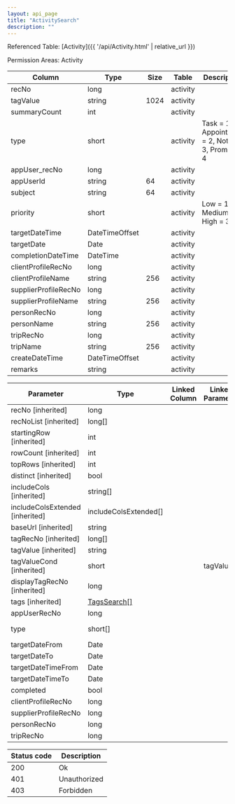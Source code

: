 ```yaml
---
layout: api_page
title: "ActivitySearch"
description: ""
---
```




Referenced Table: [Activity]({{ '/api/Activity.html' | relative_url }})

Permission Areas: Activity

| Column | Type | Size | Table | Description |
| ------ | ---- | ---- | ----- | ----------- |
| recNo | long |  | activity | 
| tagValue | string | 1024 | activity | 
| summaryCount | int |  | activity | 
| type | short |  | activity | Task = 1, Appointment = 2, Note = 3, Promo = 4
| appUser_recNo | long |  | activity | 
| appUserId | string | 64 | activity | 
| subject | string | 64 | activity | 
| priority | short |  | activity | Low = 1, Medium = 2, High = 3
| targetDateTime | DateTimeOffset |  | activity | 
| targetDate | Date |  | activity | 
| completionDateTime | DateTime |  | activity | 
| clientProfileRecNo | long |  | activity | 
| clientProfileName | string | 256 | activity | 
| supplierProfileRecNo | long |  | activity | 
| supplierProfileName | string | 256 | activity | 
| personRecNo | long |  | activity | 
| personName | string | 256 | activity | 
| tripRecNo | long |  | activity | 
| tripName | string | 256 | activity | 
| createDateTime | DateTimeOffset |  | activity | 
| remarks | string |  | activity | 

| Parameter | Type | Linked Column | Linked Parameter | Description |
| --------- | ---- | ------------- | ---------------- | ----------- |
| recNo [inherited] | long |  |  | 
| recNoList [inherited] | long[] |  |  | 
| startingRow [inherited] | int |  |  | 
| rowCount [inherited] | int |  |  | 
| topRows [inherited] | int |  |  | 
| distinct [inherited] | bool |  |  | 
| includeCols [inherited] | string[] |  |  | 
| includeColsExtended [inherited] | includeColsExtended[] |  |  | 
| baseUrl [inherited] | string |  |  | 
| tagRecNo [inherited] | long[] |  |  | 
| tagValue [inherited] | string |  |  | 
| tagValueCond [inherited] | short |  | tagValue | See [StringCompare]({{ '/api/StringCompare.html' | relative_url }})
| displayTagRecNo [inherited] | long |  |  | 
| tags [inherited] | [TagsSearch[]](/TagsSearch) |  |  | 
| appUserRecNo | long |  |  | 
| type | short[] |  |  | Task = 1, Appointment = 2, Note = 3, Promo = 4
| targetDateFrom | Date |  |  | 
| targetDateTo | Date |  |  | 
| targetDateTimeFrom | Date |  |  | 
| targetDateTimeTo | Date |  |  | 
| completed | bool |  |  | 
| clientProfileRecNo | long |  |  | 
| supplierProfileRecNo | long |  |  | 
| personRecNo | long |  |  | 
| tripRecNo | long |  |  | 

| Status code | Description |
| ----------- | ----------- |
| 200 | Ok |
| 401 | Unauthorized |
| 403 | Forbidden |


